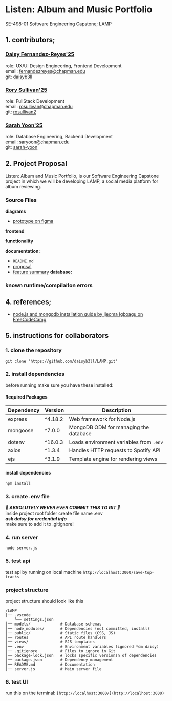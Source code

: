 # Listen: Album and Music Portfolio
SE-498-01 Software Engineering Capstone; LAMP 
## 1. contributors; 
### [Daisy Fernandez-Reyes'25]()
role: UX/UI Design Engineering, Frontend Development <br>
email: fernandezreyes@chapman.edu <br>
git: [daisyb3ll](https://github.com/daisyb3ll)
### [Rory Sullivan'25](https://www.linkedin.com/in/rory-sullivan-4bb233219/)
role: FullStack Development <br>
email: rosullivan@chapman.edu <br>
git: [rosullivan2](https://github.com/rosullivan2)
### [Sarah Yoon'25](https://www.linkedin.com/in/bizsarahyoon/)
role: Database Engineering, Backend Development <br>
email: saryoon@chapman.edu <br>
git: [sarah-yoon](https://github.com/sarah-yoon)


## 2. Project Proposal
Listen: Album and Music Portfolio, is our Software Engineering Capstone project in which we will be developing LAMP, a social media platform for album reviewing.
### Source Files
**diagrams**
- [prototype on figma](https://www.figma.com/design/RQIq3U9KWt6seeFetisxWi/LAMP-wireframe?node-id=103-66&p=f&t=snf31GjyHeRyMZOe-0)

**frontend**


**functionality**

**documentation:**
- `README.md`
- [proposal](https://docs.google.com/document/d/1efeCflBILzFNpuGcEi38ipTDPUY-ot4upD_e3uvD2qM/edit?usp=sharing)
- [feature summary](https://docs.google.com/document/d/1y50wy7NUgvRf20IATAFVhJl1Hc7k3E0xlytFx1nFC8k/edit?usp=sharing)
**database:**

### known runtime/compilaiton errors  

## 4. references; 
- [node.js and mongodb installation guide by Ijeoma Igboagu on FreeCodeCamp](https://www.freecodecamp.org/news/how-to-build-an-event-app-with-node-js/)

## 5. instructions for collaborators
### 1. clone the repository
`git clone "https://github.com/daisyb3ll/LAMP.git"`
### 2. install dependencies
before running make sure you have these installed: 
#### **Required Packages**
| Dependency | Version | Description |
|------------|---------|-------------|
| express | ^4.18.2 | Web framework for Node.js |
| mongoose | ^7.0.0 | MongoDB ODM for managing the database |
| dotenv | ^16.0.3 | Loads environment variables from `.env` |
| axios | ^1.3.4 | Handles HTTP requests to Spotify API |
| ejs | ^3.1.9 | Template engine for rendering views | 
#### install dependencies
`npm install`
### 3. create .env file
***🚨 ABSOLUTELY NEVER EVER COMMIT THIS TO GIT 🚨*** <br>
inside project root folder create file name .env <br> ***ask daisy for credential info*** <br>make sure to add it to .gitignore!
### 4. run server
`node server.js`
### 5. test api
test api by running on local machine 
`http://localhost:3000/save-top-tracks`

### project structure
project structure should look like this 
```
/LAMP
│── .vscode
    └── settings.json
│── models/             # Database schemas
│── node_modules/       # Dependencies (not committed, install)
│── public/             # Static files (CSS, JS)
│── routes              # API route handlers
│── views/              # EJS templates
│── .env                # Environment variables (ignored *dm daisy)
│── .gitignore          # Files to ignore in Git
│── package-lock.json   # locks specific versionsn of dependencies
│── package.json        # Dependency management
│── README.md           # Documentation
│── server.js           # Main server file
```

### 6. test UI
run this on the terminal: `[http://localhost:3000/](http://localhost:3000)`
